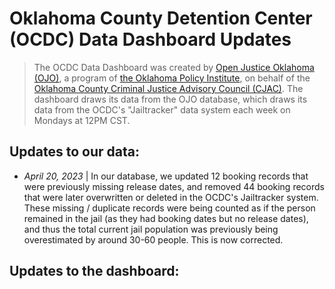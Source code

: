 # Oklahoma County Detention Center (OCDC) Data Dashboard Updates

> The OCDC Data Dashboard was created by [Open Justice Oklahoma (OJO)](https://openjustice.okpolicy.org/), a program of [the Oklahoma Policy Institute](https://okpolicy.org/), on behalf of the [Oklahoma County Criminal Justice Advisory Council (CJAC)](https://www.okcountycjac.com/). The dashboard draws its data from the OJO database, which draws its data from the OCDC's "Jailtracker" data system each week on Mondays at 12PM CST. 

## Updates to our data:

* *April 20, 2023* \| In our database, we updated 12 booking records that were previously missing release dates, and removed 44 booking records that were later overwritten or deleted in the OCDC's Jailtracker system. These missing / duplicate records were being counted as if the person remained in the jail (as they had booking dates but no release dates), and thus the total current jail population was previously being overestimated by around 30-60 people. This is now corrected.

## Updates to the dashboard:
